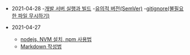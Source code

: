 - 2021-04-28
  -[개발 서버 실행과 빌드](https://digndkssud.github.io/server)
  -[유의적 버전(SemVer)](https://digndkssud.github.io/SemVer)
  -[gitignore(불필요한 파일 무시하기)](https://digndkssud.github.io/gitignore)
  
  
- 2021-04-27
  - [nodejs, NVM 설치, npm 사용법](https://digndkssud.github.io/nodejs)  
  - [Markdown 작성법](https://digndkssud.github.io/markdown)
